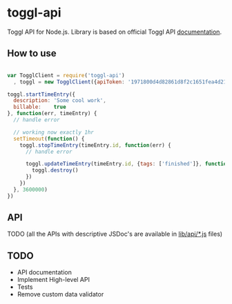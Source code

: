 toggl-api
==========

Toggl API for Node.js. Library is based on official Toggl API [documentation](https://github.com/toggl/toggl_api_docs).

## How to use

```javascript

var TogglClient = require('toggl-api')
  , toggl = new TogglClient({apiToken: '1971800d4d82861d8f2c1651fea4d212'})

toggl.startTimeEntry({
  description: 'Some cool work',
  billable:    true
}, function(err, timeEntry) {
  // handle error

  // working now exactly 1hr
  setTimeout(function() {
    toggl.stopTimeEntry(timeEntry.id, function(err) {
      // handle error

      toggl.updateTimeEntry(timeEntry.id, {tags: ['finished']}, function(err) {
        toggl.destroy()
      })
    })
  }, 3600000)
})
```

## API

TODO (all the APIs with descriptive JSDoc's are available in [lib/api/*.js](lib/api) files)

## TODO

* API documentation
* Implement High-level API
* Tests
* Remove custom data validator
